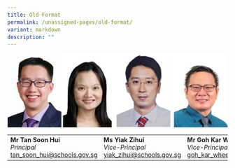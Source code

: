 ```yaml
---
title: Old Format
permalink: /unassigned-pages/old-format/
variant: markdown
description: ""
---
```

![](/images/School_Leaders/group.png)



|  |  | | |
| -------- | -------- | -------- |-------- |
| **Mr Tan Soon Hui** <br>   *Principal*  <br>tan_soon_hui@schools.gov.sg  | **Ms Yiak Zihui** <br> *Vice-Principal*  <br>yiak_zihui@schools.gov.sg  <br> | **Mr Goh Kar Whee**  <br> *Vice-Principal*  <br>goh_kar_whee@schools.gov.sg   | Mr Tan Kok Kwang  <br> *Vice-Principal (Admin)*  <br>tan_kok_kwang@schools.gov.sg   |

